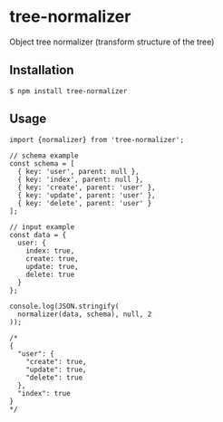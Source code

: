 # tree-normalizer
Object tree normalizer (transform structure of the tree) 

## Installation
```$ npm install tree-normalizer```

## Usage

```
import {normalizer} from 'tree-normalizer';

// schema example
const schema = [
  { key: 'user', parent: null },
  { key: 'index', parent: null },
  { key: 'create', parent: 'user' },
  { key: 'update', parent: 'user' },
  { key: 'delete', parent: 'user' }
];

// input example
const data = {
  user: {
    index: true,
    create: true,
    update: true,
    delete: true
  }
};

console.log(JSON.stringify(
  normalizer(data, schema), null, 2
));

/*
{
  "user": {
    "create": true,
    "update": true,
    "delete": true
  },
  "index": true
}
*/

```
